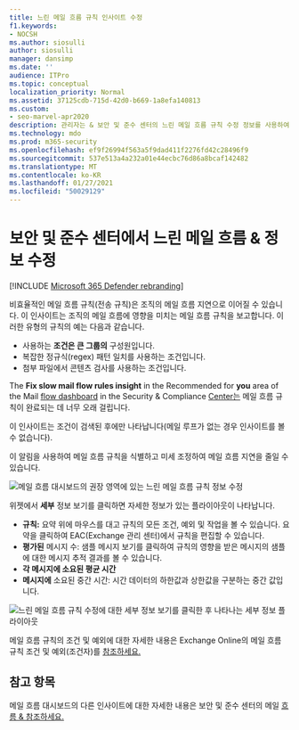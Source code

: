 ```yaml
---
title: 느린 메일 흐름 규칙 인사이트 수정
f1.keywords:
- NOCSH
ms.author: siosulli
author: siosulli
manager: dansimp
ms.date: ''
audience: ITPro
ms.topic: conceptual
localization_priority: Normal
ms.assetid: 37125cdb-715d-42d0-b669-1a8efa140813
ms.custom:
- seo-marvel-apr2020
description: 관리자는 & 보안 및 준수 센터의 느린 메일 흐름 규칙 수정 정보를 사용하여 조직에서 비효율적 또는 손상된 메일 흐름 규칙(전송 규칙)을 식별하고 수정하는 방법을 알 수 있습니다.
ms.technology: mdo
ms.prod: m365-security
ms.openlocfilehash: ef9f26994f563a5f9dad411f2276fd42c28496f9
ms.sourcegitcommit: 537e513a4a232a01e44ecbc76d86a8bcaf142482
ms.translationtype: MT
ms.contentlocale: ko-KR
ms.lasthandoff: 01/27/2021
ms.locfileid: "50029129"
---
```

# <a name="fix-slow-mail-flow-rules-insight-in-the-security--compliance-center"></a>보안 및 준수 센터에서 느린 메일 흐름 & 정보 수정

[!INCLUDE [Microsoft 365 Defender rebranding](../includes/microsoft-defender-for-office.md)]


비효율적인 메일 흐름 규칙(전송 규칙)은 조직의 메일 흐름 지연으로 이어질 수 있습니다. 이 인사이트는 조직의 메일 흐름에 영향을 미치는 메일 흐름 규칙을 보고합니다. 이러한 유형의 규칙의 예는 다음과 같습니다.

- 사용하는 **조건은 큰 그룹의** 구성원입니다.
- 복잡한 정규식(regex) 패턴 일치를 사용하는 조건입니다.
- 첨부 파일에서 콘텐츠 검사를 사용하는 조건입니다.

The **Fix slow mail flow rules insight** in the Recommended for **you** area of the Mail [flow dashboard](mail-flow-insights-v2.md) in the Security & Compliance [Center는](https://protection.office.com) 메일 흐름 규칙이 완료되는 데 너무 오래 걸립니다.

이 인사이트는 조건이 검색된 후에만 나타납니다(메일 루프가 없는 경우 인사이트를 볼 수 없습니다).

이 알림을 사용하여 메일 흐름 규칙을 식별하고 미세 조정하여 메일 흐름 지연을 줄일 수 있습니다.

![메일 흐름 대시보드의 권장 영역에 있는 느린 메일 흐름 규칙 정보 수정](../../media/mfi-fix-slow-mail-flow-rules.png)

위젯에서 **세부** 정보 보기를 클릭하면 자세한 정보가 있는 플라이아웃이 나타납니다.

- **규칙:** 요약 위에 마우스를 대고 규칙의 모든 조건, 예외 및 작업을 볼 수 있습니다. 요약을 클릭하여 EAC(Exchange 관리 센터)에서 규칙을 편집할 수 있습니다.
- **평가된** 메시지 수: 샘플  메시지 보기를 클릭하여 [](message-trace-scc.md) 규칙의 영향을 받은 메시지의 샘플에 대한 메시지 추적 결과를 볼 수 있습니다.
- **각 메시지에 소요된 평균 시간**
- **메시지에** 소요된 중간 시간: 시간 데이터의 하한값과 상한값을 구분하는 중간 값입니다.

![느린 메일 흐름 규칙 수정에 대한 세부 정보 보기를 클릭한 후 나타나는 세부 정보 플라이아웃](../../media/mfi-fix-slow-mail-flow-rules-details.png)

메일 흐름 규칙의 조건 및 예외에 대한 자세한 내용은 Exchange Online의 메일 흐름 규칙 조건 및 예외(조건자)를 [참조하세요.](https://docs.microsoft.com/Exchange/security-and-compliance/mail-flow-rules/conditions-and-exceptions)

## <a name="see-also"></a>참고 항목

메일 흐름 대시보드의 다른 인사이트에 대한 자세한 내용은 보안 및 준수 센터의 메일 [흐름 & 참조하세요.](mail-flow-insights-v2.md)
